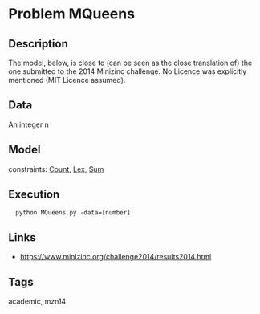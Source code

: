 # Problem MQueens
## Description
The model, below, is close to (can be seen as the close translation of) the one submitted to the 2014 Minizinc challenge.
No Licence was explicitly mentioned (MIT Licence assumed).

## Data
  An integer n

## Model
  constraints: [Count](http://pycsp.org/documentation/constraints/Count), [Lex](http://pycsp.org/documentation/constraints/Lex), [Sum](http://pycsp.org/documentation/constraints/Sum)

## Execution
```
  python MQueens.py -data=[number]
```

## Links
  - https://www.minizinc.org/challenge2014/results2014.html

## Tags
  academic, mzn14
